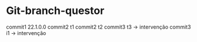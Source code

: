# Git-branch-questor
commit1 22.1.0.0
commit2 t1
commit2 t2
commit3 t3 -> intervenção
commit3 i1 -> intervenção

